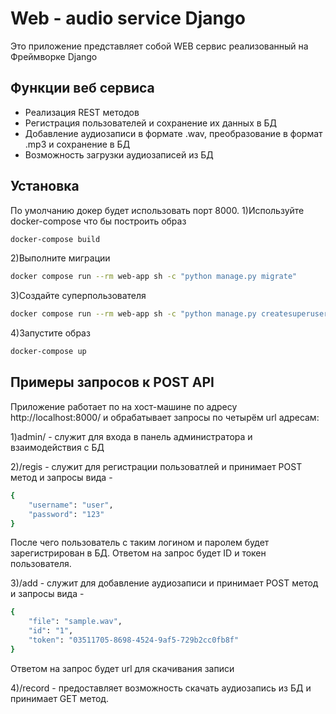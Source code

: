 # Web - audio service Django

 Это приложение представляет собой  WEB сервис реализованный на Фреймворке Django


## Функции веб сервиса

- Реализация  REST методов
- Регистрация пользователей и сохранение их данных в БД
- Добавление аудиозаписи в формате .wav, преобразование в формат .mp3 и сохранение в БД
- Возможность загрузки аудиозаписей из БД


## Установка
По умолчанию докер будет использовать порт 8000.
1)Используйте docker-compose что бы построить образ
```sh
docker-compose build
```
2)Выполните миграции
```sh
docker compose run --rm web-app sh -c "python manage.py migrate"
```
3)Создайте суперпользователя
```sh
docker compose run --rm web-app sh -c "python manage.py createsuperuser"
```
4)Запустите образ
```sh
docker-compose up
```
## Примеры запросов к POST API
Приложение работает по на хост-машине по адресу http://localhost:8000/ и обрабатывает запросы по четырём url адресам:

1)admin/ - служит для входа в панель администратора и взаимодействия с БД

2)/regis - служит для регистрации пользоватлей и принимает POST метод и запросы вида -
```sh
{
    "username": "user",
    "password": "123"
}
```
После чего пользователь с таким логином и паролем будет зарегистрирован в БД.
Ответом  на запрос будет ID и токен пользователя.

3)/add - служит для добавление аудиозаписи и принимает POST метод и запросы вида - 
```sh
{
    "file": "sample.wav",
    "id": "1",
    "token": "03511705-8698-4524-9af5-729b2cc0fb8f"
}
```
Ответом на запрос будет url для скачивания записи 

4)/record - предоставляет возможность скачать аудиозапись из БД и принимает GET метод.

[//]: # (These are reference links used in the body of this note and get stripped out when the markdown processor does its job. There is no need to format nicely because it shouldn't be seen. Thanks SO - http://stackoverflow.com/questions/4823468/store-comments-in-markdown-syntax)

   [dill]: <https://github.com/joemccann/dillinger>
   [git-repo-url]: <https://github.com/joemccann/dillinger.git>
   [john gruber]: <http://daringfireball.net>
   [df1]: <http://daringfireball.net/projects/markdown/>
   [markdown-it]: <https://github.com/markdown-it/markdown-it>
   [Ace Editor]: <http://ace.ajax.org>
   [node.js]: <http://nodejs.org>
   [Twitter Bootstrap]: <http://twitter.github.com/bootstrap/>
   [jQuery]: <http://jquery.com>
   [@tjholowaychuk]: <http://twitter.com/tjholowaychuk>
   [express]: <http://expressjs.com>
   [AngularJS]: <http://angularjs.org>
   [Gulp]: <http://gulpjs.com>

   [PlDb]: <https://github.com/joemccann/dillinger/tree/master/plugins/dropbox/README.md>
   [PlGh]: <https://github.com/joemccann/dillinger/tree/master/plugins/github/README.md>
   [PlGd]: <https://github.com/joemccann/dillinger/tree/master/plugins/googledrive/README.md>
   [PlOd]: <https://github.com/joemccann/dillinger/tree/master/plugins/onedrive/README.md>
   [PlMe]: <https://github.com/joemccann/dillinger/tree/master/plugins/medium/README.md>
   [PlGa]: <https://github.com/RahulHP/dillinger/blob/master/plugins/googleanalytics/README.md>
